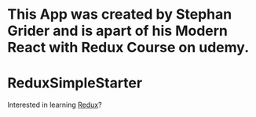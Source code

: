 # This App was created by Stephan Grider and is apart of his Modern React with Redux Course on udemy.

# ReduxSimpleStarter

Interested in learning [Redux](https://www.udemy.com/react-redux/)?
